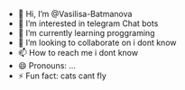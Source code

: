 - 👋 Hi, I’m @Vasilisa-Batmanova
- 👀 I’m interested in telegram Chat bots
- 🌱 I’m currently learning proggraming
- 💞️ I’m looking to collaborate on i dont know
- 📫 How to reach me i dont know
- 😄 Pronouns: ...
- ⚡ Fun fact: cats cant fly

<!---
Vasilisa-Batmanova/Vasilisa-Batmanova is a ✨ special ✨ repository because its `README.md` (this file) appears on your GitHub profile.
You can click the Preview link to take a look at your changes.
--->

